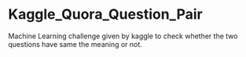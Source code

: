 # Kaggle_Quora_Question_Pair
Machine Learning challenge given by kaggle to check whether the two questions have same the meaning or not. 
